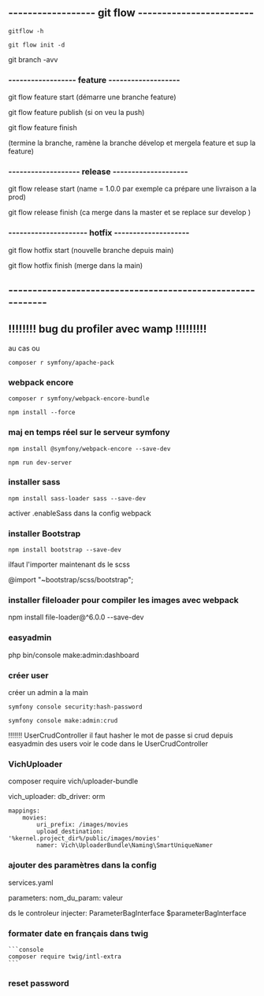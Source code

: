 ## ------------------ git flow ------------------------


```console
gitflow -h
```

```console
git flow init -d
```

git branch -avv

### ------------------ feature -------------------

git flow feature start <name>  (démarre une branche feature)

git flow feature publish <name> (si on veu la push)

git flow feature finish <name>  

 (termine la branche, ramène la branche dévelop et mergela feature et sup la feature)

### ------------------- release --------------------

git flow release start <name> (name = 1.0.0 par exemple ca prépare une livraison a la prod)

git flow release finish <name> (ca merge dans la master et se replace sur develop )

### --------------------- hotfix --------------------

git flow hotfix start <name> (nouvelle branche depuis main)

git flow hotfix finish <name> (merge dans la main)

## -----------------------------------------------------------




## !!!!!!!! bug du profiler avec wamp !!!!!!!!!

au cas ou

```console
composer r symfony/apache-pack
```


### webpack encore

```console
composer r symfony/webpack-encore-bundle
```

```console
npm install --force
```

### maj en temps réel sur le serveur symfony

```console
npm install @symfony/webpack-encore --save-dev
```

```console
npm run dev-server
```


### installer sass


```console
npm install sass-loader sass --save-dev
```

activer .enableSass dans la config webpack

### installer Bootstrap

```console
npm install bootstrap --save-dev
```

ilfaut l'importer maintenant ds le scss

@import "~bootstrap/scss/bootstrap";


### installer fileloader pour compiler les images avec webpack


npm install file-loader@^6.0.0 --save-dev


### easyadmin

php bin/console make:admin:dashboard


### créer user

créer un admin a la main

```console
symfony console security:hash-password
```


```console
symfony console make:admin:crud
```

!!!!!!! UserCrudController il faut hasher le mot de passe si crud depuis easyadmin des users
voir le code dans le UserCrudController

### VichUploader


composer require vich/uploader-bundle


vich_uploader:
    db_driver: orm

    mappings:
        movies:
            uri_prefix: /images/movies
            upload_destination: '%kernel.project_dir%/public/images/movies'
            namer: Vich\UploaderBundle\Naming\SmartUniqueNamer




   ### ajouter des paramètres dans la config

   services.yaml

   parameters:
       nom_du_param: valeur
   

   ds le controleur injecter:
    ParameterBagInterface $parameterBagInterface

    
            
   ### formater date en français dans twig



    ```console
    composer require twig/intl-extra
    ```

   ### reset password